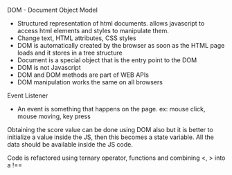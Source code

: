 DOM - Document Object Model
- Structured representation of html documents. allows javascript to access html elements and styles to manipulate them.
- Change text, HTML attributes, CSS styles
- DOM is automatically created by the browser as soon as the HTML page loads and it stores in a tree structure
- Document is a special object that is the entry point to the DOM
- DOM is not Javascript 
- DOM and DOM methods are part of WEB APIs
- DOM manipulation works the same on all browsers

Event Listener
- An event is something that happens on the page. ex: mouse click, mouse moving, key press
 
Obtaining the score value can be done using DOM also but it is better to initialize a value inside the JS, then this becomes a state variable. All the data should be available inside the JS code.

Code is refactored using ternary operator, functions and combining <, > into a !==




